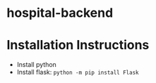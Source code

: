 # hospital-backend

# Installation Instructions
- Install python
- Install flask: `python -m pip install Flask`
